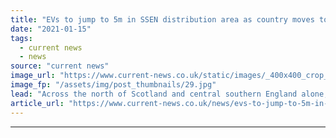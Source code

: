 ```yaml
---
title: "EVs to jump to 5m in SSEN distribution area as country moves to net zero"
date: "2021-01-15"
tags: 
  - current news
  - news
source: "current news"
image_url: "https://www.current-news.co.uk/static/images/_400x400_crop_center-center/EV-charging-and-net-zero-credit-SSEN.jpg"
image_fp: "/assets/img/post_thumbnails/29.jpg"
lead: "​Across the north of Scotland and central southern England alone, the number of electric vehicles (EV) is likely to increase to over 5 million by 2050."
article_url: "https://www.current-news.co.uk/news/evs-to-jump-to-5m-in-ssen-distribution-area-as-country-moves-to-net-zero?utm_source=rss-feeds&utm_medium=rss&utm_campaign=rss"
---
```


---
